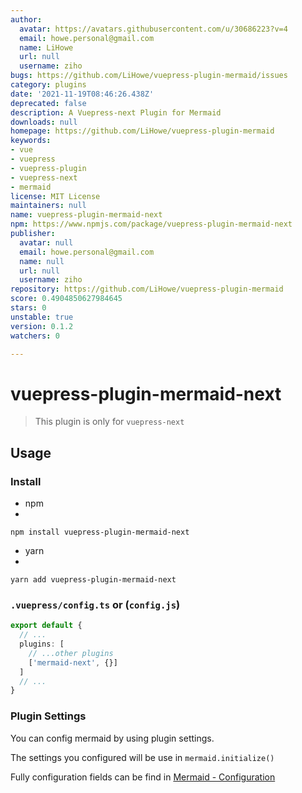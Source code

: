 ```yaml
---
author:
  avatar: https://avatars.githubusercontent.com/u/30686223?v=4
  email: howe.personal@gmail.com
  name: LiHowe
  url: null
  username: ziho
bugs: https://github.com/LiHowe/vuepress-plugin-mermaid/issues
category: plugins
date: '2021-11-19T08:46:26.438Z'
deprecated: false
description: A Vuepress-next Plugin for Mermaid
downloads: null
homepage: https://github.com/LiHowe/vuepress-plugin-mermaid
keywords:
- vue
- vuepress
- vuepress-plugin
- vuepress-next
- mermaid
license: MIT License
maintainers: null
name: vuepress-plugin-mermaid-next
npm: https://www.npmjs.com/package/vuepress-plugin-mermaid-next
publisher:
  avatar: null
  email: howe.personal@gmail.com
  name: null
  url: null
  username: ziho
repository: https://github.com/LiHowe/vuepress-plugin-mermaid
score: 0.4904850627984645
stars: 0
unstable: true
version: 0.1.2
watchers: 0

---
```


# vuepress-plugin-mermaid-next

> This plugin is only for `vuepress-next`

## Usage

### Install

+ npm
+ 
```shell
npm install vuepress-plugin-mermaid-next
```

+ yarn
+ 
```shell
yarn add vuepress-plugin-mermaid-next
```

### `.vuepress/config.ts` or (`config.js`)

```typescript
export default {
  // ...
  plugins: [
    // ...other plugins
    ['mermaid-next', {}]
  ]
  // ...
}
```

### Plugin Settings

You can config mermaid by using plugin settings.

The settings you configured will be use in `mermaid.initialize()`

Fully configuration fields can be find in [Mermaid - Configuration](https://mermaid-js.github.io/mermaid/#/./Setup?id=mermaidapi-configuration-defaults)
